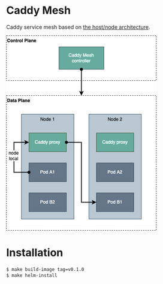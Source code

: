 # Caddy Mesh

Caddy service mesh based on [the host/node architecture][1].


![architecture](docs/architecture.png)


# Installation

```console
$ make build-image tag=v0.1.0
$ make helm-install
```


[1]: https://traefik.io/glossary/service-mesh-101/
